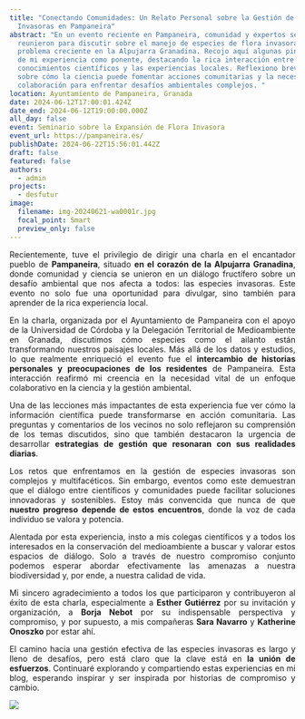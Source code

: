 ```yaml
---
title: "Conectando Comunidades: Un Relato Personal sobre la Gestión de Especies
  Invasoras en Pampaneira"
abstract: "En un evento reciente en Pampaneira, comunidad y expertos se
  reunieron para discutir sobre el manejo de especies de flora invasora, un
  problema creciente en la Alpujarra Granadina. Recojo aquí algunas pinceladas
  de mi experiencia como ponente, destacando la rica interacción entre los
  conocimientos científicos y las experiencias locales. Reflexiono brevemente
  sobre cómo la ciencia puede fomentar acciones comunitarias y la necesidad de
  colaboración para enfrentar desafíos ambientales complejos. "
location: Ayuntamiento de Pampaneira, Granada
date: 2024-06-12T17:00:01.424Z
date_end: 2024-06-12T19:00:00.000Z
all_day: false
event: Seminario sobre la Expansión de Flora Invasora
event_url: https://pampaneira.es/
publishDate: 2024-06-22T15:56:01.442Z
draft: false
featured: false
authors:
  - admin
projects:
  - desfutur
image:
  filename: img-20240621-wa0001r.jpg
  focal_point: Smart
  preview_only: false
---
```

<!--StartFragment-->

<div style="text-align: justify;">

Recientemente, tuve el privilegio de dirigir una charla en el encantador pueblo de **Pampaneira**, situado **en el corazón de la Alpujarra Granadina**, donde comunidad y ciencia se unieron en un diálogo fructífero sobre un desafío ambiental que nos afecta a todos: las especies invasoras. Este evento no solo fue una oportunidad para divulgar, sino también para aprender de la rica experiencia local.

En la charla, organizada por el Ayuntamiento de Pampaneira con el apoyo de la Universidad de Córdoba y la Delegación Territorial de Medioambiente en Granada, discutimos cómo especies como el ailanto están transformando nuestros paisajes locales. Más allá de los datos y estudios, lo que realmente enriqueció el evento fue el **intercambio de historias personales y preocupaciones de los residentes** de Pampaneira. Esta interacción reafirmó mi creencia en la necesidad vital de un enfoque colaborativo en la ciencia y la gestión ambiental.

Una de las lecciones más impactantes de esta experiencia fue ver cómo la información científica puede transformarse en acción comunitaria. Las preguntas y comentarios de los vecinos no solo reflejaron su comprensión de los temas discutidos, sino que también destacaron la urgencia de desarrollar **estrategias de gestión que resonaran con sus realidades diarias**.

Los retos que enfrentamos en la gestión de especies invasoras son complejos y multifacéticos. Sin embargo, eventos como este demuestran que el diálogo entre científicos y comunidades puede facilitar soluciones innovadoras y sostenibles. Estoy más convencida que nunca de que **nuestro progreso depende de estos encuentros**, donde la voz de cada individuo se valora y potencia.

Alentada por esta experiencia, insto a mis colegas científicos y a todos los interesados en la conservación del medioambiente a buscar y valorar estos espacios de diálogo. Solo a través de nuestro compromiso conjunto podemos esperar abordar efectivamente las amenazas a nuestra biodiversidad y, por ende, a nuestra calidad de vida.

Mi sincero agradecimiento a todos los que participaron y contribuyeron al éxito de esta charla, especialmente a **Esther Gutiérrez** por su invitación y organización, a **Borja Nebot** por su indispensable perspectiva y compromiso, y por supuesto, a mis compañeras **Sara Navarro** y **Katherine Onoszko** por estar ahí.

El camino hacia una gestión efectiva de las especies invasoras es largo y lleno de desafíos, pero está claro que la clave está en **la unión de esfuerzos**. Continuaré explorando y compartiendo estas experiencias en mi blog, esperando inspirar y ser inspirada por historias de compromiso y cambio.

<!--EndFragment-->

![](img-20240622-wa0010.jpg)

![]()